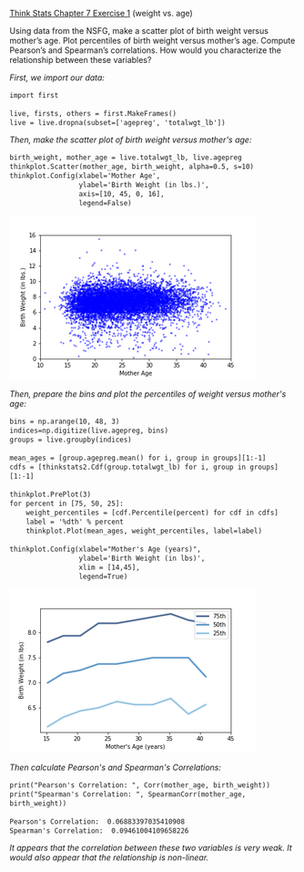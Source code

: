 [Think Stats Chapter 7 Exercise 1](http://greenteapress.com/thinkstats2/html/thinkstats2008.html#toc70) (weight vs. age)

Using data from the NSFG, make a scatter plot of birth weight versus mother’s age. Plot percentiles of birth weight versus mother’s age. Compute Pearson’s and Spearman’s correlations. How would you characterize the relationship between these variables?

*First, we import our data:*

    import first

    live, firsts, others = first.MakeFrames()
    live = live.dropna(subset=['agepreg', 'totalwgt_lb'])

*Then, make the scatter plot of birth weight versus mother's age:*

    birth_weight, mother_age = live.totalwgt_lb, live.agepreg
    thinkplot.Scatter(mother_age, birth_weight, alpha=0.5, s=10)
    thinkplot.Config(xlabel='Mother Age',
                     ylabel='Birth Weight (in lbs.)',
                     axis=[10, 45, 0, 16],
                     legend=False)

![Birth Weight versus Mother's Age](Chapter7_ex1_1.png)

*Then, prepare the bins and plot the percentiles of weight versus mother's age:*

    bins = np.arange(10, 48, 3)
    indices=np.digitize(live.agepreg, bins)
    groups = live.groupby(indices)

    mean_ages = [group.agepreg.mean() for i, group in groups][1:-1]
    cdfs = [thinkstats2.Cdf(group.totalwgt_lb) for i, group in groups][1:-1]

    thinkplot.PrePlot(3)
    for percent in [75, 50, 25]:
        weight_percentiles = [cdf.Percentile(percent) for cdf in cdfs]
        label = '%dth' % percent
        thinkplot.Plot(mean_ages, weight_percentiles, label=label)
    
    thinkplot.Config(xlabel="Mother's Age (years)",
                     ylabel='Birth Weight (in lbs)',
                     xlim = [14,45],
                     legend=True)

![Percentiles of Weight versus Mother's Age](Chapter7_ex1_2.png)

*Then calculate Pearson's and Spearman's Correlations:*

    print("Pearson's Correlation: ", Corr(mother_age, birth_weight))
    print("Spearman's Correlation: ", SpearmanCorr(mother_age, birth_weight))

    Pearson's Correlation:  0.06883397035410908
    Spearman's Correlation:  0.09461004109658226

*It appears that the correlation between these two variables is very weak. It would also appear that the relationship is non-linear.*
